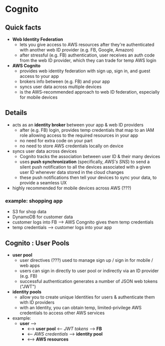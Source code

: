 # Cognito

## Quick facts
- __Web Identity Federation__
  * lets you give access to AWS resources after they're authenticated with another web ID provider (e.g. FB, Google, Amazon)
  * after stressful (e.g. FB) authentication, user receives an auth code from the web ID provider, which they can trade for temp AWS login
- __AWS Cognito__
  * provides web identity federation with sign up, sign in, and guest access to your app
  * brokers info between (e.g. FB) and your app
  * syncs user data across multiple devices
  * is the AWS-recommended approach to web ID federation, especially for mobile devices

## Details
- acts as an __identity broker__ between your app & web ID providers
  * after (e.g. FB) login, provides temp credentials that map to an IAM role allowing access to the required resources in your app
  * no need for extra code on your part
  * no need to store AWS credentials locally on device
- syncs user data across devices
  * Cognito tracks the association between user ID & their many devices
  * uses __push synchronization__ (specifically, _AWS's SNS_) to send a silent push notification to all the devices associated with a given user ID whenever data stored in the cloud changes
  * these push notifications then tell your devices to sync your data, to provide a seamless UX
- highly recommended for mobile devices across AWS (???)

### example: shopping app
- S3 for shop data
- DynamoDB for customer data
- customer logs into FB ⟶ AWS Congnito gives them temp credentials
- temp credentials ⟶ customer logs into your app

## Cognito : User Pools
- __user pool__
  * user directives (???) used to manage sign up / sign in for mobile / web apps
  * users can sign in directly to user pool or indirectly via an ID provider (e.g. FB)
  * successful authentication generates a number of JSON web tokens ("JWT")
- __identity pools__
  * allow you to create unique Identities for users & authenticate them with ID providers
  * with an Identity, you can obtain temp, limited-privilege AWS credentials to access other AWS services
- example:
  * __user__ ⟶
    - ⟷ __user pool__ ⟵ _JWT tokens_ ⟶ __FB__
    - ⟵ _AWS credentials_ ⟶ __identity pool__
    - ⟷ __AWS resources__
